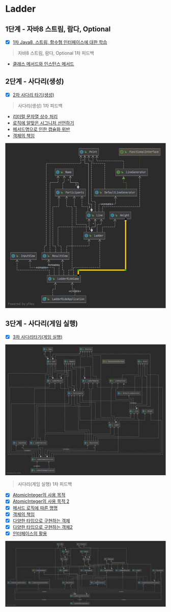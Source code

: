 # Ladder

## 1단계 - 자바8 스트림, 람다, Optional
* [x] [1차 Java8, 스트림, 함수형 인터페이스에 대한 학습](https://github.com/next-step/java-ladder/pull/829)

> 자바8 스트림, 람다, Optional 1차 피드백

* [클래스 메서드와 인스턴스 메서드](https://github.com/next-step/java-ladder/pull/829#discussion_r604711018)

## 2단계 - 사다리(생성)

* [x] [2차 사다리 타기\(생성\)](https://github.com/next-step/java-ladder/pull/841)

> 사다리(생성) 1차 피드백

* [리터럴 문자열 상수 처리](https://github.com/next-step/java-ladder/pull/841#discussion_r606647457)
* [로직에 알맞은 시그니처 선언하기](https://github.com/next-step/java-ladder/pull/841#discussion_r606647603)
* [메서드명으로 인한 캡슐화 위반](https://github.com/next-step/java-ladder/pull/841#discussion_r606647666)
* [객체의 책임](https://github.com/next-step/java-ladder/pull/841#discussion_r606647697)

![ladder step2](../../.gitbook/assets/ladder2.png)

## 3단계 - 사다리(게임 실행)

* [x] [3차 사다리타기(게임 실행)](https://github.com/next-step/java-ladder/pull/859)

![ladder step3](../../.gitbook/assets/ladder3.png)

> 사다리(게임 실행) 1차 피드백
 
* [x] [AtomicInteger의 사용 목적](https://github.com/next-step/java-ladder/pull/859#discussion_r607832479)
* [x] [AtomicInteger의 사용 목적 2](https://github.com/next-step/java-ladder/pull/859#discussion_r608274402)
* [x] [메서드 로직에 따른 명명](https://github.com/next-step/java-ladder/pull/859#discussion_r607838227)
* [x] [객체의 책임](https://github.com/next-step/java-ladder/pull/859#discussion_r607842860)
* [x] [다양한 타입으로 구현하는 객체](https://github.com/next-step/java-ladder/pull/859#discussion_r607844282)
* [x] [다양한 타입으로 구현하는 객체2](https://github.com/next-step/java-ladder/pull/859#discussion_r608275099)
* [x] [인터페이스의 활용](https://github.com/next-step/java-ladder/pull/859#discussion_r607845484)

![ladder step3 feedback ](../../.gitbook/assets/ladder3_1.png)
